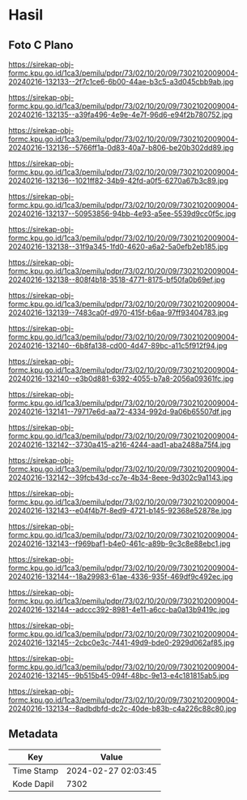 # Hasil

## Foto C Plano

https://sirekap-obj-formc.kpu.go.id/1ca3/pemilu/pdpr/73/02/10/20/09/7302102009004-20240216-132133--2f7c1ce6-6b00-44ae-b3c5-a3d045cbb9ab.jpg

https://sirekap-obj-formc.kpu.go.id/1ca3/pemilu/pdpr/73/02/10/20/09/7302102009004-20240216-132135--a39fa496-4e9e-4e7f-96d6-e94f2b780752.jpg

https://sirekap-obj-formc.kpu.go.id/1ca3/pemilu/pdpr/73/02/10/20/09/7302102009004-20240216-132136--5766ff1a-0d83-40a7-b806-be20b302dd89.jpg

https://sirekap-obj-formc.kpu.go.id/1ca3/pemilu/pdpr/73/02/10/20/09/7302102009004-20240216-132136--1021ff82-34b9-42fd-a0f5-6270a67b3c89.jpg

https://sirekap-obj-formc.kpu.go.id/1ca3/pemilu/pdpr/73/02/10/20/09/7302102009004-20240216-132137--50953856-94bb-4e93-a5ee-5539d9cc0f5c.jpg

https://sirekap-obj-formc.kpu.go.id/1ca3/pemilu/pdpr/73/02/10/20/09/7302102009004-20240216-132138--31f9a345-1fd0-4620-a6a2-5a0efb2eb185.jpg

https://sirekap-obj-formc.kpu.go.id/1ca3/pemilu/pdpr/73/02/10/20/09/7302102009004-20240216-132138--808f4b18-3518-4771-8175-bf50fa0b69ef.jpg

https://sirekap-obj-formc.kpu.go.id/1ca3/pemilu/pdpr/73/02/10/20/09/7302102009004-20240216-132139--7483ca0f-d970-415f-b6aa-97ff93404783.jpg

https://sirekap-obj-formc.kpu.go.id/1ca3/pemilu/pdpr/73/02/10/20/09/7302102009004-20240216-132140--6b8fa138-cd00-4d47-89bc-a11c5f912f94.jpg

https://sirekap-obj-formc.kpu.go.id/1ca3/pemilu/pdpr/73/02/10/20/09/7302102009004-20240216-132140--e3b0d881-6392-4055-b7a8-2056a09361fc.jpg

https://sirekap-obj-formc.kpu.go.id/1ca3/pemilu/pdpr/73/02/10/20/09/7302102009004-20240216-132141--79717e6d-aa72-4334-992d-9a06b65507df.jpg

https://sirekap-obj-formc.kpu.go.id/1ca3/pemilu/pdpr/73/02/10/20/09/7302102009004-20240216-132142--3730a415-a216-4244-aad1-aba2488a75f4.jpg

https://sirekap-obj-formc.kpu.go.id/1ca3/pemilu/pdpr/73/02/10/20/09/7302102009004-20240216-132142--39fcb43d-cc7e-4b34-8eee-9d302c9a1143.jpg

https://sirekap-obj-formc.kpu.go.id/1ca3/pemilu/pdpr/73/02/10/20/09/7302102009004-20240216-132143--e04f4b7f-8ed9-4721-b145-92368e52878e.jpg

https://sirekap-obj-formc.kpu.go.id/1ca3/pemilu/pdpr/73/02/10/20/09/7302102009004-20240216-132143--f969baf1-b4e0-461c-a89b-9c3c8e88ebc1.jpg

https://sirekap-obj-formc.kpu.go.id/1ca3/pemilu/pdpr/73/02/10/20/09/7302102009004-20240216-132144--18a29983-61ae-4336-935f-469df9c492ec.jpg

https://sirekap-obj-formc.kpu.go.id/1ca3/pemilu/pdpr/73/02/10/20/09/7302102009004-20240216-132144--adccc392-8981-4e11-a6cc-ba0a13b9419c.jpg

https://sirekap-obj-formc.kpu.go.id/1ca3/pemilu/pdpr/73/02/10/20/09/7302102009004-20240216-132145--2cbc0e3c-7441-49d9-bde0-2929d062af85.jpg

https://sirekap-obj-formc.kpu.go.id/1ca3/pemilu/pdpr/73/02/10/20/09/7302102009004-20240216-132145--9b515b45-094f-48bc-9e13-e4c181815ab5.jpg

https://sirekap-obj-formc.kpu.go.id/1ca3/pemilu/pdpr/73/02/10/20/09/7302102009004-20240216-132134--8adbdbfd-dc2c-40de-b83b-c4a226c88c80.jpg


## Metadata

| Key        | Value               |
| ---------- | ------------------- |
| Time Stamp | 2024-02-27 02:03:45 |
| Kode Dapil | 7302                |



